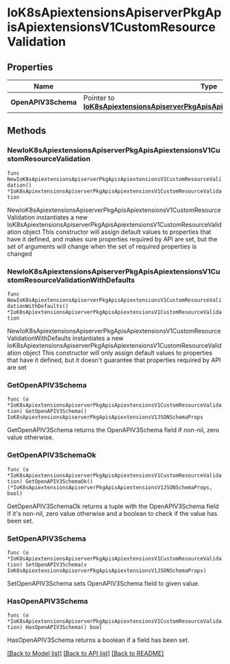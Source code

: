 # IoK8sApiextensionsApiserverPkgApisApiextensionsV1CustomResourceValidation

## Properties

Name | Type | Description | Notes
------------ | ------------- | ------------- | -------------
**OpenAPIV3Schema** | Pointer to [**IoK8sApiextensionsApiserverPkgApisApiextensionsV1JSONSchemaProps**](IoK8sApiextensionsApiserverPkgApisApiextensionsV1JSONSchemaProps.md) |  | [optional] 

## Methods

### NewIoK8sApiextensionsApiserverPkgApisApiextensionsV1CustomResourceValidation

`func NewIoK8sApiextensionsApiserverPkgApisApiextensionsV1CustomResourceValidation() *IoK8sApiextensionsApiserverPkgApisApiextensionsV1CustomResourceValidation`

NewIoK8sApiextensionsApiserverPkgApisApiextensionsV1CustomResourceValidation instantiates a new IoK8sApiextensionsApiserverPkgApisApiextensionsV1CustomResourceValidation object
This constructor will assign default values to properties that have it defined,
and makes sure properties required by API are set, but the set of arguments
will change when the set of required properties is changed

### NewIoK8sApiextensionsApiserverPkgApisApiextensionsV1CustomResourceValidationWithDefaults

`func NewIoK8sApiextensionsApiserverPkgApisApiextensionsV1CustomResourceValidationWithDefaults() *IoK8sApiextensionsApiserverPkgApisApiextensionsV1CustomResourceValidation`

NewIoK8sApiextensionsApiserverPkgApisApiextensionsV1CustomResourceValidationWithDefaults instantiates a new IoK8sApiextensionsApiserverPkgApisApiextensionsV1CustomResourceValidation object
This constructor will only assign default values to properties that have it defined,
but it doesn't guarantee that properties required by API are set

### GetOpenAPIV3Schema

`func (o *IoK8sApiextensionsApiserverPkgApisApiextensionsV1CustomResourceValidation) GetOpenAPIV3Schema() IoK8sApiextensionsApiserverPkgApisApiextensionsV1JSONSchemaProps`

GetOpenAPIV3Schema returns the OpenAPIV3Schema field if non-nil, zero value otherwise.

### GetOpenAPIV3SchemaOk

`func (o *IoK8sApiextensionsApiserverPkgApisApiextensionsV1CustomResourceValidation) GetOpenAPIV3SchemaOk() (*IoK8sApiextensionsApiserverPkgApisApiextensionsV1JSONSchemaProps, bool)`

GetOpenAPIV3SchemaOk returns a tuple with the OpenAPIV3Schema field if it's non-nil, zero value otherwise
and a boolean to check if the value has been set.

### SetOpenAPIV3Schema

`func (o *IoK8sApiextensionsApiserverPkgApisApiextensionsV1CustomResourceValidation) SetOpenAPIV3Schema(v IoK8sApiextensionsApiserverPkgApisApiextensionsV1JSONSchemaProps)`

SetOpenAPIV3Schema sets OpenAPIV3Schema field to given value.

### HasOpenAPIV3Schema

`func (o *IoK8sApiextensionsApiserverPkgApisApiextensionsV1CustomResourceValidation) HasOpenAPIV3Schema() bool`

HasOpenAPIV3Schema returns a boolean if a field has been set.


[[Back to Model list]](../README.md#documentation-for-models) [[Back to API list]](../README.md#documentation-for-api-endpoints) [[Back to README]](../README.md)


